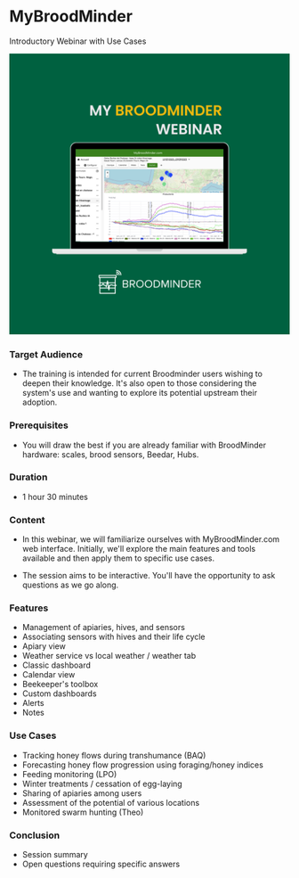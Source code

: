 
# MyBroodMinder 
Introductory Webinar with Use Cases

![image](../assets/90_training.assets/mbm_training.png#mediumImg)


### Target Audience
- The training is intended for current Broodminder users wishing to deepen their knowledge. It's also open to those considering the system's use and wanting to explore its potential upstream their adoption.

### Prerequisites
- You will draw the best if you are already familiar with BroodMinder hardware: scales, brood sensors, Beedar, Hubs.

### Duration
- 1 hour 30 minutes

### Content
- In this webinar, we will familiarize ourselves with MyBroodMinder.com web interface. Initially, we'll explore the main features and tools available and then apply them to specific use cases.

- The session aims to be interactive. You'll have the opportunity to ask questions as we go along.

### Features
- Management of apiaries, hives, and sensors
- Associating sensors with hives and their life cycle
- Apiary view
- Weather service vs local weather / weather tab
- Classic dashboard
- Calendar view
- Beekeeper's toolbox
- Custom dashboards
- Alerts
- Notes

### Use Cases
- Tracking honey flows during transhumance (BAQ)
- Forecasting honey flow progression using foraging/honey indices
- Feeding monitoring (LPO)
- Winter treatments / cessation of egg-laying
- Sharing of apiaries among users
- Assessment of the potential of various locations
- Monitored swarm hunting (Theo)

### Conclusion
- Session summary
- Open questions requiring specific answers

